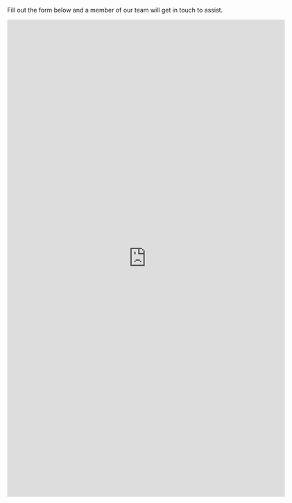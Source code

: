 Fill out the form below and a member of our team will get in touch to assist.

<iframe src="https://docs.google.com/forms/d/e/1FAIpQLSdQ-b2xI4MLgOUk2ZOMjt_IGWvxuySOtchmhHUhdkFKR9-7DA/viewform?embedded=true" width="640" height="1100" frameborder="0" marginheight="0" marginwidth="0">Loading…</iframe>